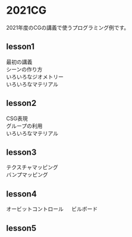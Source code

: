 # 2021CG
2021年度のCGの講義で使うプログラミング例です。
## lesson1
最初の講義  
シーンの作り方  
いろいろなジオメトリー  
いろいろなマテリアル  
## lesson2
CSG表現  
グループの利用  
いろいろなマテリアル  
## lesson3
テクスチャマッピング  
バンプマッピング  
## lesson4
オービットコントロール  　
ビルボード
## lesson5
